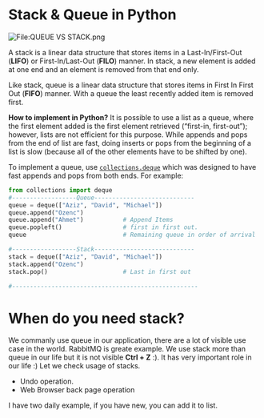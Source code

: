 # Stack & Queue in Python

![File:QUEUE VS STACK.png](https://upload.wikimedia.org/wikipedia/commons/thumb/c/c9/QUEUE_VS_STACK.png/800px-QUEUE_VS_STACK.png)

A stack is a linear data structure that stores items in a Last-In/First-Out (**LIFO**) or First-In/Last-Out (**FILO**) manner. In stack, a new element is added at one end and an element is removed from that end only.



Like stack, queue is a linear data structure that stores items in First In First Out (**FIFO**) manner. With a queue the least recently added item is removed first. 



**How to implement in Python?** It is  possible to use a list as a queue, where the first element added is the first element retrieved (“first-in, first-out”); however, lists are not efficient for this purpose. While appends and pops from the end of list are fast, doing inserts or pops from the beginning of a list is slow (because all of the other elements have to be shifted by one).

To implement a queue, use [`collections.deque`](https://docs.python.org/3/library/collections.html#collections.deque) which was designed to have fast appends and pops from both ends. For example:

```python
from collections import deque
#------------------Queue----------------------------
queue = deque(["Aziz", "David", "Michael"])
queue.append("Ozenc")
queue.append("Ahmet")           # Append Items
queue.popleft()                 # first in first out.
queue                           # Remaining queue in order of arrival

#------------------Stack----------------------------
stack = deque(["Aziz", "David", "Michael"])
stack.append("Ozenc")
stack.pop()                     # Last in first out

#----------------------------------------------------

```



# When do you need stack?

We commanly use queue in our application, there are a lot of visible use case in the world. RabbitMQ is greate example. We use stack more than queue in our life but it is not visible **Ctrl + Z**  :). It has very important role in our life :) Let we check usage of stacks.

- Undo operation. 
- Web Browser back page operation

I have two daily example, if you have new, you can add it to list. 





